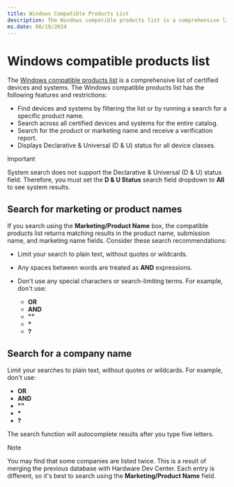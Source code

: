 ```yaml
---
title: Windows Compatible Products List
description: The Windows compatible products list is a comprehensive list of certified devices and systems.
ms.date: 08/19/2024
---
```


# Windows compatible products list

The [Windows compatible products list](https://partner.microsoft.com/dashboard/hardware/search/cpl) is a comprehensive list of certified devices and systems. The Windows compatible products list has the following features and restrictions:

- Find devices and systems by filtering the list or by running a search for a specific product name.
- Search across all certified devices and systems for the entire catalog.
- Search for the product or marketing name and receive a verification report.
- Displays Declarative & Universal (D & U) status for all device classes.

> [!IMPORTANT]
> System search does not support the Declarative & Universal (D & U) status field. Therefore, you must set the **D & U Status** search field dropdown to **All** to see system results.

## Search for marketing or product names

If you search using the **Marketing/Product Name** box, the compatible products list returns matching results in the product name, submission name, and marketing name fields. Consider these search recommendations:

- Limit your search to plain text, without quotes or wildcards.
- Any spaces between words are treated as **AND** expressions.
- Don't use any special characters or search-limiting terms. For example, don't use:

  - **OR**
  - **AND**
  - **""**
  - **\***
  - **?**

## Search for a company name

Limit your searches to plain text, without quotes or wildcards. For example, don't use:

- **OR**
- **AND**
- **""**
- **\***
- **?**

The search function will autocomplete results after you type five letters.

> [!NOTE]
> You may find that some companies are listed twice. This is a result of merging the previous database with Hardware Dev Center. Each entry is different, so it's best to search using the **Marketing/Product Name** field.
